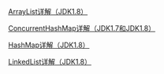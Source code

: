 

[ArrayList详解（JDK1.8）](./Java相关\Java基础等\常用集合/ArrayList详解（JDK1.8）.md)

[ConcurrentHashMap详解（JDK1.7和JDK1.8）](./Java相关\Java基础等\常用集合/ConcurrentHashMap详解（JDK1.7和JDK1.8）.md)

[HashMap详解（JDK1.8）](./Java相关\Java基础等\常用集合/HashMap详解（JDK1.8）.md)

[LinkedList详解（JDK1.8）](./Java相关\Java基础等\常用集合/LinkedList详解（JDK1.8）.md)